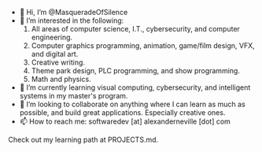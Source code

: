- 👋 Hi, I’m @MasqueradeOfSilence
- 👀 I’m interested in the following: 
  1. All areas of computer science, I.T., cybersecurity, and computer engineering.  
  2. Computer graphics programming, animation, game/film design, VFX, and digital art. 
  3. Creative writing. 
  4. Theme park design, PLC programming, and show programming. 
  5. Math and physics. 
- 🌱 I’m currently learning visual computing, cybersecurity, and intelligent systems in my master's program. 
- 💞️ I’m looking to collaborate on anything where I can learn as much as possible, and build great applications. Especially creative ones. 
- 📫 How to reach me: softwaredev [at] alexanderneville [dot] com

Check out my learning path at PROJECTS.md. 

<!---
MasqueradeOfSilence/MasqueradeOfSilence is a ✨ special ✨ repository because its `README.md` (this file) appears on your GitHub profile.
You can click the Preview link to take a look at your changes.
--->
